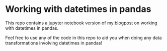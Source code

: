 # Working with datetimes in pandas

This repo contains a jupyter notebook version of [my blogpost](https://paulminogue.com/index.php/2021/12/12/working-with-datetimes-in-pandas/) on working with datetimes in pandas.

Feel free to use any of the code in this repo to aid you when doing any data transformations involving datetimes in pandas!
